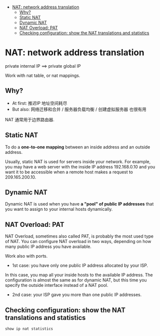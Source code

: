 <!-- MarkdownTOC -->

- [NAT: network address translation](#nat-network-address-translation)
  - [Why?](#why)
  - [Static NAT](#static-nat)
  - [Dynamic NAT](#dynamic-nat)
  - [NAT Overload: PAT](#nat-overload-pat)
  - [Checking configuration: show the NAT translations and statistics](#checking-configuration-show-the-nat-translations-and-statistics)

<!-- /MarkdownTOC -->

# NAT: network address translation

private internal IP ==> private global IP

Work with nat table, or nat mappings.

## Why?
* At first: 推迟IP 地址空间耗尽
* But also: 网络迁移和合并 / 服务器负载均衡 / 创建虚拟服务器 也很有用

NAT 通常用于边界路由器. 

## Static NAT
To do a __one-to-one mapping__ between an inside address and an outside address.

Usually, static NAT is used for servers inside your network. For example, you may have a web server with the inside IP address 192.168.0.10 and you want it to be accessible when a remote host makes a request to 209.165.200.10.

## Dynamic NAT
Dynamic NAT is used when you have __a "pool" of public IP addresses__ that you want to assign to your internal hosts dynamically. 


## NAT Overload: PAT

NAT Overload, sometimes also called PAT, is probably the most used type of NAT. You can configure NAT overload in two ways, depending on how many public IP address you have available.

Work also with ports.

* 1st case: you have only one public IP address allocated by your ISP.

In this case, you map all your inside hosts to the available IP address. The configuration is almost the same as for dynamic NAT, but this time you specify the outside interface instead of a NAT pool.

* 2nd case: your ISP gave you more than one public IP addresses.

## Checking configuration: show the NAT translations and statistics

```
show ip nat statistics
```
